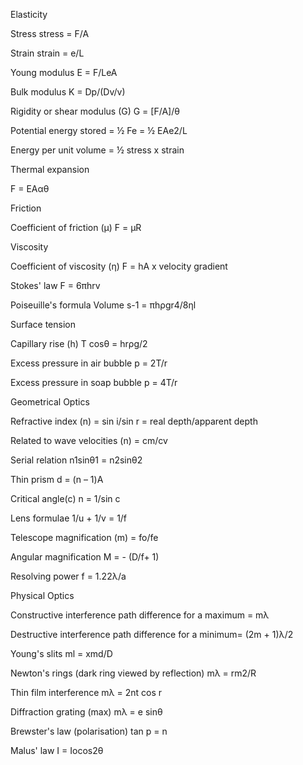 Elasticity


Stress   stress = F/A

Strain strain = e/L

Young modulus   E = F/LeA

Bulk modulus   K = Dp/(Dv/v)

Rigidity or shear modulus (G) G = [F/A]/θ

Potential energy stored = ½ Fe = ½ EAe2/L

Energy per unit volume = ½ stress x strain

Thermal expansion


F = EAαθ

Friction


Coefficient of friction (μ) F = μR

Viscosity


Coefficient of viscosity (η) F = hA x velocity gradient

Stokes' law F = 6πhrv

Poiseuille's formula Volume s-1 = πhρgr4/8ηl

Surface tension


Capillary rise (h) T cosθ = hrρg/2

Excess pressure in air bubble p = 2T/r

Excess pressure in soap bubble p = 4T/r

Geometrical Optics


Refractive index (n) = sin i/sin r = real depth/apparent depth

Related to wave velocities (n) = cm/cv

Serial relation n1sinθ1 = n2sinθ2

Thin prism   d = (n – 1)A

Critical angle(c) n = 1/sin c

Lens formulae 1/u + 1/v = 1/f

Telescope magnification (m) = fo/fe

Angular magnification   M = - (D/f+ 1)

Resolving power f = 1.22λ/a

Physical Optics


Constructive interference path difference for a maximum = mλ

Destructive interference path difference for a minimum= (2m + 1)λ/2

Young's slits   ml = xmd/D

Newton's rings (dark ring viewed by reflection) mλ = rm2/R

Thin film interference mλ = 2nt cos r

Diffraction grating (max)    mλ = e sinθ

Brewster's law (polarisation) tan p = n

Malus' law I = Iocos2θ